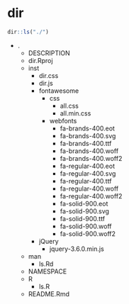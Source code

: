 
<!-- README.md is generated from README.Rmd. Please edit that file -->

# dir

<!-- badges: start -->

<!-- badges: end -->

``` r
dir::ls("./")
```

<div class="directory" id="dir-100">
<ul class="directory-list">
<li>
<i class="fa fa-folder-open"></i>
.
<ul>
<li>
<i class="fa fa-file"></i>
DESCRIPTION
</li>
<li>
<i class="fa fa-file"></i>
dir.Rproj
</li>
<li>
<i class="fa fa-folder-open"></i>
inst
<ul>
<li>
<i class="fa fa-file"></i>
dir.css
</li>
<li>
<i class="fa fa-file"></i>
dir.js
</li>
<li>
<i class="fa fa-folder-open"></i>
fontawesome
<ul>
<li>
<i class="fa fa-folder-open"></i>
css
<ul>
<li>
<i class="fa fa-file"></i>
all.css
</li>
<li>
<i class="fa fa-file"></i>
all.min.css
</li>
</ul>
</li>
<li>
<i class="fa fa-folder-open"></i>
webfonts
<ul>
<li>
<i class="fa fa-file"></i>
fa-brands-400.eot
</li>
<li>
<i class="fa fa-file"></i>
fa-brands-400.svg
</li>
<li>
<i class="fa fa-file"></i>
fa-brands-400.ttf
</li>
<li>
<i class="fa fa-file"></i>
fa-brands-400.woff
</li>
<li>
<i class="fa fa-file"></i>
fa-brands-400.woff2
</li>
<li>
<i class="fa fa-file"></i>
fa-regular-400.eot
</li>
<li>
<i class="fa fa-file"></i>
fa-regular-400.svg
</li>
<li>
<i class="fa fa-file"></i>
fa-regular-400.ttf
</li>
<li>
<i class="fa fa-file"></i>
fa-regular-400.woff
</li>
<li>
<i class="fa fa-file"></i>
fa-regular-400.woff2
</li>
<li>
<i class="fa fa-file"></i>
fa-solid-900.eot
</li>
<li>
<i class="fa fa-file"></i>
fa-solid-900.svg
</li>
<li>
<i class="fa fa-file"></i>
fa-solid-900.ttf
</li>
<li>
<i class="fa fa-file"></i>
fa-solid-900.woff
</li>
<li>
<i class="fa fa-file"></i>
fa-solid-900.woff2
</li>
</ul>
</li>
</ul>
</li>
<li>
<i class="fa fa-folder-open"></i>
jQuery
<ul>
<li>
<i class="fa fa-file"></i>
jquery-3.6.0.min.js
</li>
</ul>
</li>
</ul>
</li>
<li>
<i class="fa fa-folder-open"></i>
man
<ul>
<li>
<i class="fa fa-file"></i>
ls.Rd
</li>
</ul>
</li>
<li>
<i class="fa fa-file"></i>
NAMESPACE
</li>
<li>
<i class="fa fa-folder-open"></i>
R
<ul>
<li>
<i class="fa fa-file"></i>
ls.R
</li>
</ul>
</li>
<li>
<i class="fa fa-file"></i>
README.Rmd
</li>
</ul>
</li>
</ul>
<script>// from https://codepen.io/asraven/pen/qbrgje
// get all folders in our .directory-list
var allFolders = $(".directory-list li > ul");
allFolders.each(function() {

      // add the folder class to the parent <li>
      var folderAndName = $(this).parent();
      folderAndName.addClass("folder");

      // backup this inner <ul>
      var backupOfThisFolder = $(this);
      // then delete it
      $(this).remove();
      // add an <a> tag to whats left ie. the folder name
      folderAndName.wrapInner("<a href='#' />");
      // then put the inner <ul> back
      folderAndName.append(backupOfThisFolder);

      // now add a slideToggle to the <a> we just added
      folderAndName.find("a").click(function(e) {
        $(this).siblings("ul").slideToggle("slow");
        e.preventDefault();
      });

});</script>
</div>
